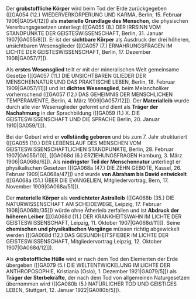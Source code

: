 
Der **grobstoffliche Körper** wird beim Tod der Erde zurückgegeben ([[GA054 (12.) WIEDERVERKÖRPERUNG UND KARMA, Berlin, 15. Februar 1906|GA054/12]]) als **materielle Grundlage des Menschen**, die physischen Vererbungsgesetzen unterliegt ([[GA055 (8.) DER IRRSINN VOM STANDPUNKTE DER GEISTESWISSENSCHAFT, Berlin, 31. Januar 1907|GA055/8]]). Er ist der **sichtbare Körper** als Ausdruck der drei höheren, unsichtbaren Wesensglieder ([[GA057 (7.) ERNÄHRUNGSFRAGEN IM LICHTE DER GEISTESWISSENSCHAFT, Berlin, 17. Dezember 1908|GA057/7]]).

Als **erstes Wesensglied** teilt er mit der mineralischen Welt gemeinsame Gesetze ([[GA057 (11.) DIE UNSICHTBAREN GLIEDER DER MENSCHENNATUR UND DAS PRAKTISCHE LEBEN, Berlin, 18. Februar 1909|GA057/11]]) und ist **dichtes Wesensglied**, beim Melancholiker vorherrschend ([[GA057 (12.) DAS GEHEIMNIS DER MENSCHLICHEN TEMPERAMENTE, Berlin, 4. März 1909|GA057/12]]). Der **Materialleib** wurde durch alle vier Wesensglieder geformt und dient als **Träger der Nachahmung** in der Sprachbildung ([[GA059 (1.) X. DIE GEISTESWISSENSCHAFT UND DIE SPRACHE Berlin, 20. Januar 1910|GA059/1]]).

Bei der Geburt wird er **vollständig geboren** und bis zum 7. Jahr strukturiert ([[GA055 (10.) DER LEBENSLAUF DES MENSCHEN VOM GEISTESWISSENSCHAFTLICHEN STANDPUNKTE, Berlin, 28. Februar 1907|GA055/10]], [[GA068d (6.) ERZIEHUNGSFRAGEN Hamburg, 3. März 1906|GA068d/6]]). Als **niedrigster Teil der Menschennatur** unterliegt er physikalischen Gesetzen ([[GA068a (47.) DIE ZEHN GEBOTE, Kassel, 26. Februar 1909|GA068a/47]]) und wurde **von Abraham bis David entwickelt** ([[GA068a (51.) ÜBER DIE EVANGELIEN, Mitgliedervortrag, Bern, 17. November 1909|GA068a/51]]).

Der **materielle Körper** als **verdichteter Astralleib** ([[GA068b (35.) DIE NATURWISSENSCHAFT AM SCHEIDEWEGE, Leipzig, 17. Februar 1908|GA068b/35]]) würde ohne Ätherleib zerfallen und ist **Abdruck der höheren Leiber** ([[GA068d (11.) DER KRANKHEITSWAHN IM LICHTE DER GEISTESWISSENSCHAFT, Leipzig, 11. Oktober 1907|GA068d/11]]). Seine **chemischen und physikalischen Vorgänge** müssen richtig abgewickelt werden ([[GA068d (12.) DAS GESUNDHEITSFIEBER IM LICHTE DER GEISTESWISSENSCHAFT, Mitgliedervortrag Leipzig, 12. Oktober 1907|GA068d/12]]).

Als **grobstoffliche Hülle** wird er nach dem Tod den Elementen der Erde übergeben ([[GA079 (5.) DIE WELTENTWICKELUNG IM LICHTE DER ANTHROPOSOPHIE, Kristiania (Oslo), 1. Dezember 1921|GA079/5]]) als **Träger der Sterbekräfte**, der nach dem Tod von allgemeinen Naturgesetzen übernommen wird ([[GA080b (5.) NATÜRLICHER TOD UND GEISTIGES LEBEN, Stuttgart, 12. Januar 1922|GA080b/5]]).
